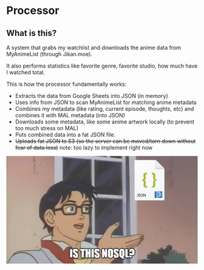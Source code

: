 # Processor

## What is this?

A system that grabs my watchlist and downloads the anime data from MyAnimeList (through Jikan.moe).

It also performs statistics like favorite genre, favorite studio, how much have I watched total.

This is how the processor fundamentally works:

* Extracts the data from Google Sheets into JSON (in memory)
* Uses info from JSON to scan MyAnimeList for matching anime metadata
* Combines my metadata (like rating, current episode, thoughts, etc) and combines it with MAL metadata (into JSON)
* Downloads some metadata, like some anime artwork locally (to prevent too much stress on MAL)
* Puts combined data into a fat JSON file.
* ~~Uploads fat JSON to S3 (so the server can be moved/torn down without fear of data loss)~~ note: too lazy to implement right now

![NoSQL Meme](../.github/IsThisNoSQL.png?raw=true)
